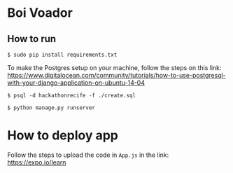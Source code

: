 # Boi Voador

## How to run
`$ sudo pip install requirements.txt`

To make the Postgres setup on your machine, follow the steps on this link: https://www.digitalocean.com/community/tutorials/how-to-use-postgresql-with-your-django-application-on-ubuntu-14-04

`$ psql -d hackathonrecife -f ./create.sql`

`$ python manage.py runserver`

# How to deploy app

Follow the steps to upload the code in `App.js` in the link: https://expo.io/learn
